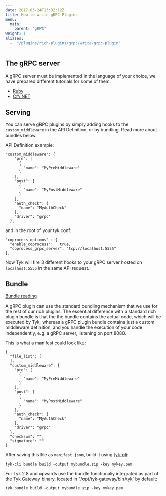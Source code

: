 ```yaml
---
date: 2017-03-24T13:32:12Z
title: How to write gRPC Plugins
menu:
  main:
    parent: "gRPC"
weight: 1 
aliases: 
  -  "/plugins/rich-plugins/grpc/write-grpc-plugin"
---
```


## <a name="server"></a> The gRPC server

A gRPC server must be implemented in the language of your choice, we have prepared different tutorials for some of them:

*   [Ruby](https://github.com/TykTechnologies/tyk-plugin-demo-ruby)
*   [C#/.NET](https://github.com/TykTechnologies/tyk-plugin-demo-dotnet)

## Serving
You can serve gRPC plugins by simply adding hooks to the `custom_middleware` in the API Definition, or by bundling.  Read more about bundles below.

API Definition example:
```{.copyWrapper}
"custom_middleware": {
    "pre": [
      {
        "name": "MyPreMiddleware"
      }
    ],
    "post": [
      {
        "name": "MyPostMiddleware"
      }
    ],
    "auth_check": {
      "name": "MyAuthCheck"
    },
    "driver": "grpc"
  },
  ```

  and in the root of your tyk.conf:
  ```
  "coprocess_options" : {
    "enable_coprocess":   true,
    "coprocess_grpc_server": "tcp://localhost:5555"
  },
  ```

  Now Tyk will fire 3 different hooks to your gRPC server hosted on `localhost:5555` in the same API request.

## <a name="bundle"></a> Bundle

[Bundle reading](/plugins/how-to-serve/plugin-bundles/)

A gRPC plugin can use the standard bundling mechanism that we use for the rest of our rich plugins. The essential difference with a standard rich plugin bundle is that the the bundle contains the actual code, which will be executed by Tyk, whereas a gRPC plugin bundle contains just a custom middleware definition, and you handle the execution of your code independently, e.g. a gRPC server, listening on port 8080.

This is what a manifest could look like:

```{.copyWrapper}
{
  "file_list": [
  ],
  "custom_middleware": {
    "pre": [
      {
        "name": "MyPreMiddleware"
      }
    ],
    "post": [
      {
        "name": "MyPostMiddleware"
      }
    ],
    "auth_check": {
      "name": "MyAuthCheck"
    },
    "driver": "grpc"
  },
  "checksum": "",
  "signature": ""
}
```

After saving this file as `manifest.json`, build it using [tyk-cli](https://github.com/TykTechnologies/tyk-cli):

```{.copyWrapper}
tyk-cli bundle build -output mybundle.zip -key mykey.pem
```

For Tyk 2.8 and upwards use the bundle functionaliy integrated as part of the Tyk Gateway binary, located in "/opt/tyk-gateway/bin/tyk` by default:
```{.copyWrapper}
tyk bundle build -output mybundle.zip -key mykey.pem
```